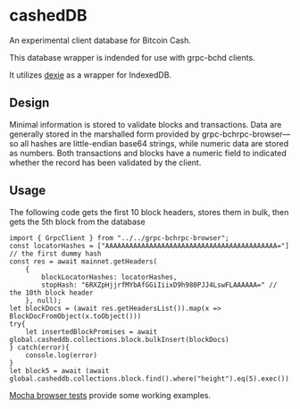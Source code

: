 # cashedDB

An experimental client database for Bitcoin Cash.

This database wrapper is indended for use with grpc-bchd clients.  

It utilizes [dexie](https://dexie.org) as a wrapper for IndexedDB.

## Design

Minimal information is stored to validate blocks and transactions.  Data are generally stored in the marshalled form provided by grpc-bchrpc-browser—so all hashes are little-endian base64 strings, while numeric data are stored as numbers. Both transactions and blocks have a numeric field to indicated whether the record has been validated by the client.


## Usage

The following code gets the first 10 block headers, stores them in bulk, then gets the 5th block from the database


    import { GrpcClient } from "../../grpc-bchrpc-browser";
    const locatorHashes = ["AAAAAAAAAAAAAAAAAAAAAAAAAAAAAAAAAAAAAAAAAAA="] // the first dummy hash
    const res = await mainnet.getHeaders(
        {
            blockLocatorHashes: locatorHashes,
            stopHash: "6RXZpHjjrfMYbAfGGiIiixD9h980PJJ4LswFLAAAAAA=" // the 10th block header
        }, null);
    let blockDocs = (await res.getHeadersList()).map(x => BlockDocFromObject(x.toObject()))
    try{
        let insertedBlockPromises = await global.casheddb.collections.block.bulkInsert(blockDocs)
    } catch(error){
        console.log(error)
    }
    let block5 = await (await global.casheddb.collections.block.find().where("height").eq(5).exec()).pop()
        

[Mocha browser tests](test/) provide some working examples.
